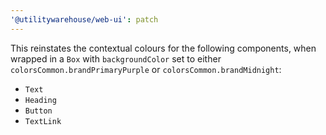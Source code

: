 ```yaml
---
'@utilitywarehouse/web-ui': patch
---
```


This reinstates the contextual colours for the following components, when wrapped in a `Box` with `backgroundColor` set to either `colorsCommon.brandPrimaryPurple` or `colorsCommon.brandMidnight`:

- `Text`
- `Heading`
- `Button`
- `TextLink`

